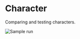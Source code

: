 # Character
Comparing and testing characters.

![Sample run](https://user-images.githubusercontent.com/41565191/57845013-60b26c00-77e6-11e9-8c49-a469a4574217.PNG)
